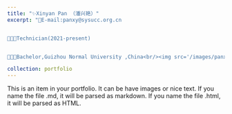 ```yaml
---
title: "✨Xinyan Pan （潘兴艳）"
excerpt: "📮E-mail:panxy@sysucc.org.cn


👩🏻‍🔬Technician(2021-present)


👩🏻‍🎓Bachelor,Guizhou Normal University ,China<br/><img src='/images/panxingyan.png'>"

collection: portfolio
---
```


This is an item in your portfolio. It can be have images or nice text. If you name the file .md, it will be parsed as markdown. If you name the file .html, it will be parsed as HTML. 
